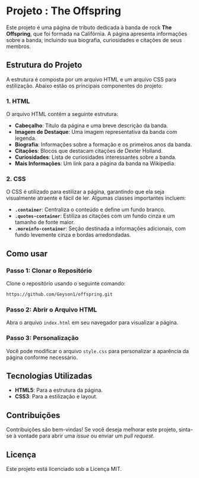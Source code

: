 # Projeto : The Offspring
 
Este projeto é uma página de tributo dedicada à banda de rock **The Offspring**, que foi formada na Califórnia. A página apresenta informações sobre a banda, incluindo sua biografia, curiosidades e citações de seus membros.
 
## Estrutura do Projeto
 
A estrutura é composta por um arquivo HTML e um arquivo CSS para estilização. Abaixo estão os principais componentes do projeto:
 
### 1. HTML
 
O arquivo HTML contém a seguinte estrutura:
 
- **Cabeçalho**: Título da página e uma breve descrição da banda.
- **Imagem de Destaque**: Uma imagem representativa da banda com legenda.
- **Biografia**: Informações sobre a formação e os primeiros anos da banda.
- **Citações**: Blocos que destacam citações de Dexter Holland.
- **Curiosidades**: Lista de curiosidades interessantes sobre a banda.
- **Mais Informações**: Um link para a página da banda na Wikipedia.
 
### 2. CSS
 
O CSS é utilizado para estilizar a página, garantindo que ela seja visualmente atraente e fácil de ler. Algumas classes importantes incluem:
 
- **`.container`**: Centraliza o conteúdo e define um fundo branco.
- **`.quotes-container`**: Estiliza as citações com um fundo cinza e um tamanho de fonte maior.
- **`.moreinfo-container`**: Seção destinada a informações adicionais, com fundo levemente cinza e bordas arredondadas.
 
## Como usar
 
###  Passo 1: Clonar o Repositório
Clone o repositório usando o seguinte comando:
 
```bash
https://github.com/Geyson1/offspring.git
```
 
### Passo 2: Abrir o Arquivo HTML
Abra o arquivo `index.html` em seu navegador para visualizar a página.
 
### Passo 3: Personalização
Você pode modificar o arquivo `style.css` para personalizar a aparência da página conforme necessário.
 
## Tecnologias Utilizadas
- **HTML5**: Para a estrutura da página.
- **CSS3**: Para a estilização e layout.
 
## Contribuições
Contribuições são bem-vindas! Se você deseja melhorar este projeto, sinta-se à vontade para abrir uma *issue* ou enviar um *pull request*.
 
## Licença
Este projeto está licenciado sob a Licença MIT.